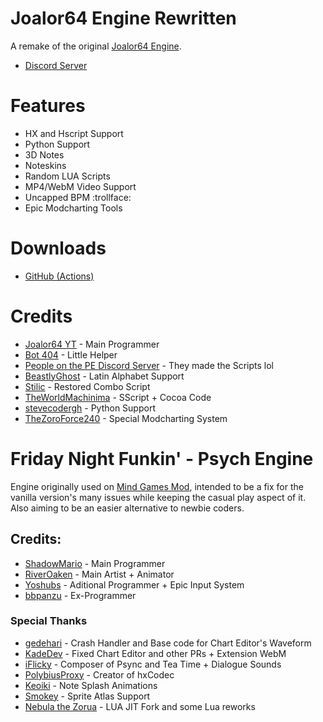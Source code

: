 # Joalor64 Engine Rewritten
A remake of the original [Joalor64 Engine](https://github.com/Joalor64GH/Joalor64-Engine).
* [Discord Server](https://discord.gg/GnXqAVMFbA)

# Features
* HX and Hscript Support
* Python Support
* 3D Notes
* Noteskins
* Random LUA Scripts
* MP4/WebM Video Support
* Uncapped BPM :trollface:
* Epic Modcharting Tools

# Downloads
* [GitHub (Actions)](https://github.com/Joalor64GH/Joalor64-Engine-Rewrite/actions)

# Credits
* [Joalor64 YT](https://www.youtube.com/channel/UC4tRMRL_iAHX5n1qQpHibfg/featured) - Main Programmer
* [Bot 404](https://www.youtube.com/channel/UC9ntkZ4Nz3AVKrAnderJnOg) - Little Helper
* [People on the PE Discord Server](https://discord.gg/2ka77eMXDv) - They made the Scripts lol
* [BeastlyGhost](https://github.com/BeastlyGhost) - Latin Alphabet Support
* [Stilic](https://github.com/Stilic) - Restored Combo Script
* [TheWorldMachinima](https://github.com/TheWorldMachinima) - SScript + Cocoa Code
* [stevecodergh](https://github.com/stevecodergh) - Python Support
* [TheZoroForce240](https://github.com/TheZoroForce240) - Special Modcharting System

# Friday Night Funkin' - Psych Engine
Engine originally used on [Mind Games Mod](https://gamebanana.com/mods/301107), intended to be a fix for the vanilla version's many issues while keeping the casual play aspect of it. Also aiming to be an easier alternative to newbie coders.

## Credits:
* [ShadowMario](https://github.com/ShadowMario) - Main Programmer
* [RiverOaken](https://twitter.com/RiverOaken) - Main Artist + Animator
* [Yoshubs](https://github.com/Yoshubs) - Aditional Programmer + Epic Input System
* [bbpanzu](https://twitter.com/bbpanzu) - Ex-Programmer

### Special Thanks
* [gedehari](https://github.com/gedehari) - Crash Handler and Base code for Chart Editor's Waveform
* [KadeDev](https://github.com/KadeDev) - Fixed Chart Editor and other PRs + Extension WebM
* [iFlicky](https://twitter.com/flicky_i) - Composer of Psync and Tea Time + Dialogue Sounds
* [PolybiusProxy](https://github.com/polybiusproxy) - Creator of hxCodec
* [Keoiki](https://twitter.com/Keoiki_) - Note Splash Animations
* [Smokey](https://twitter.com/Smokey_5_) - Sprite Atlas Support
* [Nebula the Zorua](https://twitter.com/nebula_zorua) - LUA JIT Fork and some Lua reworks
